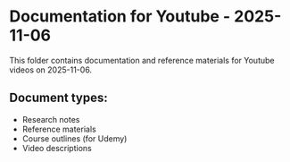 # Documentation for Youtube - 2025-11-06

This folder contains documentation and reference materials for Youtube videos on 2025-11-06.

## Document types:
- Research notes
- Reference materials
- Course outlines (for Udemy)
- Video descriptions
